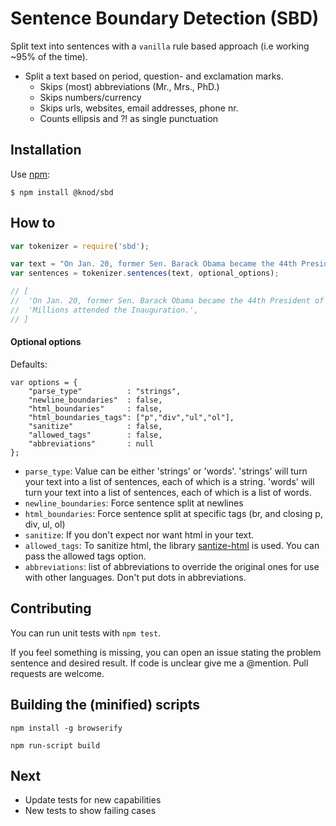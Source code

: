 Sentence Boundary Detection (SBD)
==================

Split text into sentences with a `vanilla` rule based approach (i.e working ~95% of the time).

* Split a text based on period, question- and exclamation marks.
    * Skips (most) abbreviations (Mr., Mrs., PhD.)
    * Skips numbers/currency
    * Skips urls, websites, email addresses, phone nr.
    * Counts ellipsis and ?! as single punctuation

## Installation

Use [npm](http://npmjs.org):

    $ npm install @knod/sbd


## How to

```javascript
var tokenizer = require('sbd');

var text = "On Jan. 20, former Sen. Barack Obama became the 44th President of the U.S. Millions attended the Inauguration.";
var sentences = tokenizer.sentences(text, optional_options);

// [
//  'On Jan. 20, former Sen. Barack Obama became the 44th President of the U.S.',
//  'Millions attended the Inauguration.',
// ]
```


#### Optional options

Defaults:

```
var options = {
    "parse_type"          : "strings",
    "newline_boundaries"  : false,
    "html_boundaries"     : false,
    "html_boundaries_tags": ["p","div","ul","ol"],
    "sanitize"            : false,
    "allowed_tags"        : false,
    "abbreviations"       : null
};
```

* `parse_type`: Value can be either 'strings' or 'words'. 'strings' will turn your text into a list of sentences, each of which is a string. 'words' will turn your text into a list of sentences, each of which is a list of words.
* `newline_boundaries`: Force sentence split at newlines
* `html_boundaries`: Force sentence split at specific tags (br, and closing p, div, ul, ol)
* `sanitize`: If you don't expect nor want html in your text.
* `allowed_tags`: To sanitize html, the library [santize-html](https://github.com/punkave/sanitize-html) is used. You can pass the allowed tags option.
* `abbreviations`: list of abbreviations to override the original ones for use with other languages. Don't put dots in abbreviations.



## Contributing

You can run unit tests with `npm test`.

If you feel something is missing, you can open an issue stating the problem sentence and desired result. If code is unclear give me a @mention. Pull requests are welcome.


## Building the (minified) scripts

```
npm install -g browserify

npm run-script build
```

## Next

* Update tests for new capabilities
* New tests to show failing cases